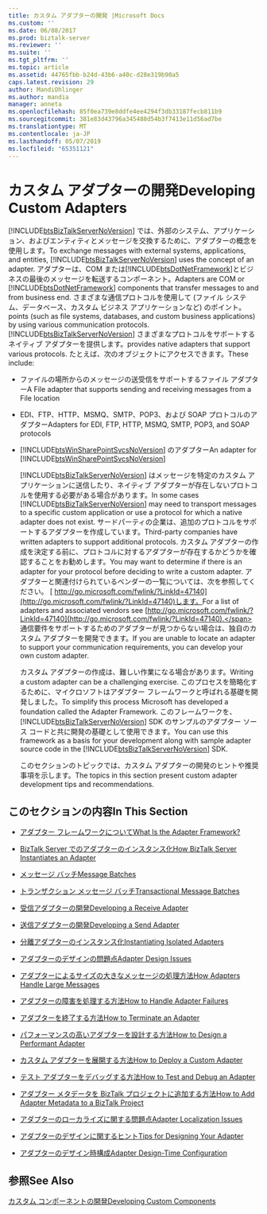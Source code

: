 ```yaml
---
title: カスタム アダプターの開発 |Microsoft Docs
ms.custom: ''
ms.date: 06/08/2017
ms.prod: biztalk-server
ms.reviewer: ''
ms.suite: ''
ms.tgt_pltfrm: ''
ms.topic: article
ms.assetid: 44765fbb-b24d-43b6-a40c-d28e319b90a5
caps.latest.revision: 29
author: MandiOhlinger
ms.author: mandia
manager: anneta
ms.openlocfilehash: 85f0ea739e8ddfe4ee4294f3db33187fecb811b9
ms.sourcegitcommit: 381e83d43796a345488d54b3f7413e11d56ad7be
ms.translationtype: MT
ms.contentlocale: ja-JP
ms.lasthandoff: 05/07/2019
ms.locfileid: "65351121"
---
```

# <a name="developing-custom-adapters"></a><span data-ttu-id="8aeb6-102">カスタム アダプターの開発</span><span class="sxs-lookup"><span data-stu-id="8aeb6-102">Developing Custom Adapters</span></span>
<span data-ttu-id="8aeb6-103">[!INCLUDE[btsBizTalkServerNoVersion](../includes/btsbiztalkservernoversion-md.md)] では、外部のシステム、アプリケーション、およびエンティティとメッセージを交換するために、アダプターの概念を使用します。</span><span class="sxs-lookup"><span data-stu-id="8aeb6-103">To exchange messages with external systems, applications, and entities, [!INCLUDE[btsBizTalkServerNoVersion](../includes/btsbiztalkservernoversion-md.md)] uses the concept of an adapter.</span></span> <span data-ttu-id="8aeb6-104">アダプターは、COM または[!INCLUDE[btsDotNetFramework](../includes/btsdotnetframework-md.md)]とビジネスの最後のメッセージを転送するコンポーネント。</span><span class="sxs-lookup"><span data-stu-id="8aeb6-104">Adapters are COM or [!INCLUDE[btsDotNetFramework](../includes/btsdotnetframework-md.md)] components that transfer messages to and from business end.</span></span> <span data-ttu-id="8aeb6-105">さまざまな通信プロトコルを使用して (ファイル システム、データベース、カスタム ビジネス アプリケーションなど) のポイント。</span><span class="sxs-lookup"><span data-stu-id="8aeb6-105">points (such as file systems, databases, and custom business applications) by using various communication protocols.</span></span> [!INCLUDE[btsBizTalkServerNoVersion](../includes/btsbiztalkservernoversion-md.md)] <span data-ttu-id="8aeb6-106">さまざまなプロトコルをサポートするネイティブ アダプターを提供します。</span><span class="sxs-lookup"><span data-stu-id="8aeb6-106">provides native adapters that support various protocols.</span></span> <span data-ttu-id="8aeb6-107">たとえば、次のオブジェクトにアクセスできます。</span><span class="sxs-lookup"><span data-stu-id="8aeb6-107">These include:</span></span>  
  
- <span data-ttu-id="8aeb6-108">ファイルの場所からのメッセージの送受信をサポートするファイル アダプター</span><span class="sxs-lookup"><span data-stu-id="8aeb6-108">A File adapter that supports sending and receiving messages from a File location</span></span>  
  
- <span data-ttu-id="8aeb6-109">EDI、FTP、HTTP、MSMQ、SMTP、POP3、および SOAP プロトコルのアダプター</span><span class="sxs-lookup"><span data-stu-id="8aeb6-109">Adapters for EDI, FTP, HTTP, MSMQ, SMTP, POP3, and SOAP protocols</span></span>  
  
- <span data-ttu-id="8aeb6-110">[!INCLUDE[btsWinSharePointSvcsNoVersion](../includes/btswinsharepointsvcsnoversion-md.md)] のアダプター</span><span class="sxs-lookup"><span data-stu-id="8aeb6-110">An adapter for [!INCLUDE[btsWinSharePointSvcsNoVersion](../includes/btswinsharepointsvcsnoversion-md.md)]</span></span>  
  
  <span data-ttu-id="8aeb6-111">[!INCLUDE[btsBizTalkServerNoVersion](../includes/btsbiztalkservernoversion-md.md)] はメッセージを特定のカスタム アプリケーションに送信したり、ネイティブ アダプターが存在しないプロトコルを使用する必要がある場合があります。</span><span class="sxs-lookup"><span data-stu-id="8aeb6-111">In some cases [!INCLUDE[btsBizTalkServerNoVersion](../includes/btsbiztalkservernoversion-md.md)] may need to transport messages to a specific custom application or use a protocol for which a native adapter does not exist.</span></span> <span data-ttu-id="8aeb6-112">サードパーティの企業は、追加のプロトコルをサポートするアダプターを作成しています。</span><span class="sxs-lookup"><span data-stu-id="8aeb6-112">Third-party companies have written adapters to support additional protocols.</span></span> <span data-ttu-id="8aeb6-113">カスタム アダプターの作成を決定する前に、プロトコルに対するアダプターが存在するかどうかを確認することをお勧めします。</span><span class="sxs-lookup"><span data-stu-id="8aeb6-113">You may want to determine if there is an adapter for your protocol before deciding to write a custom adapter.</span></span> <span data-ttu-id="8aeb6-114">アダプターと関連付けられているベンダーの一覧については、次を参照してください。 [ http://go.microsoft.com/fwlink/?LinkId=47140](http://go.microsoft.com/fwlink/?LinkId=47140)します。</span><span class="sxs-lookup"><span data-stu-id="8aeb6-114">For a list of adapters and associated vendors see [http://go.microsoft.com/fwlink/?LinkId=47140](http://go.microsoft.com/fwlink/?LinkId=47140).</span></span> <span data-ttu-id="8aeb6-115">通信要件をサポートするためのアダプターが見つからない場合は、独自のカスタム アダプターを開発できます。</span><span class="sxs-lookup"><span data-stu-id="8aeb6-115">If you are unable to locate an adapter to support your communication requirements, you can develop your own custom adapter.</span></span>  
  
  <span data-ttu-id="8aeb6-116">カスタム アダプターの作成は、難しい作業になる場合があります。</span><span class="sxs-lookup"><span data-stu-id="8aeb6-116">Writing a custom adapter can be a challenging exercise.</span></span> <span data-ttu-id="8aeb6-117">このプロセスを簡略化するために、マイクロソフトはアダプター フレームワークと呼ばれる基礎を開発しました。</span><span class="sxs-lookup"><span data-stu-id="8aeb6-117">To simplify this process Microsoft has developed a foundation called the Adapter Framework.</span></span> <span data-ttu-id="8aeb6-118">このフレームワークを、[!INCLUDE[btsBizTalkServerNoVersion](../includes/btsbiztalkservernoversion-md.md)] SDK のサンプルのアダプター ソース コードと共に開発の基礎として使用できます。</span><span class="sxs-lookup"><span data-stu-id="8aeb6-118">You can use this framework as a basis for your development along with sample adapter source code in the [!INCLUDE[btsBizTalkServerNoVersion](../includes/btsbiztalkservernoversion-md.md)] SDK.</span></span>  
  
  <span data-ttu-id="8aeb6-119">このセクションのトピックでは、カスタム アダプターの開発のヒントや推奨事項を示します。</span><span class="sxs-lookup"><span data-stu-id="8aeb6-119">The topics in this section present custom adapter development tips and recommendations.</span></span>  
  
## <a name="in-this-section"></a><span data-ttu-id="8aeb6-120">このセクションの内容</span><span class="sxs-lookup"><span data-stu-id="8aeb6-120">In This Section</span></span>  
  
-   [<span data-ttu-id="8aeb6-121">アダプター フレームワークについて</span><span class="sxs-lookup"><span data-stu-id="8aeb6-121">What Is the Adapter Framework?</span></span>](../core/what-is-the-adapter-framework.md)  
  
-   [<span data-ttu-id="8aeb6-122">BizTalk Server でのアダプターのインスタンス化</span><span class="sxs-lookup"><span data-stu-id="8aeb6-122">How BizTalk Server Instantiates an Adapter</span></span>](../core/how-biztalk-server-instantiates-an-adapter.md)  
  
-   [<span data-ttu-id="8aeb6-123">メッセージ バッチ</span><span class="sxs-lookup"><span data-stu-id="8aeb6-123">Message Batches</span></span>](../core/message-batches.md)  
  
-   [<span data-ttu-id="8aeb6-124">トランザクション メッセージ バッチ</span><span class="sxs-lookup"><span data-stu-id="8aeb6-124">Transactional Message Batches</span></span>](../core/transactional-message-batches.md)  
  
-   [<span data-ttu-id="8aeb6-125">受信アダプターの開発</span><span class="sxs-lookup"><span data-stu-id="8aeb6-125">Developing a Receive Adapter</span></span>](../core/developing-a-receive-adapter.md)  
  
-   [<span data-ttu-id="8aeb6-126">送信アダプターの開発</span><span class="sxs-lookup"><span data-stu-id="8aeb6-126">Developing a Send Adapter</span></span>](../core/developing-a-send-adapter.md)  
  
-   [<span data-ttu-id="8aeb6-127">分離アダプターのインスタンス化</span><span class="sxs-lookup"><span data-stu-id="8aeb6-127">Instantiating Isolated Adapters</span></span>](../core/instantiating-isolated-adapters.md)  
  
-   [<span data-ttu-id="8aeb6-128">アダプターのデザインの問題点</span><span class="sxs-lookup"><span data-stu-id="8aeb6-128">Adapter Design Issues</span></span>](../core/adapter-design-issues.md)  
  
-   [<span data-ttu-id="8aeb6-129">アダプターによるサイズの大きなメッセージの処理方法</span><span class="sxs-lookup"><span data-stu-id="8aeb6-129">How Adapters Handle Large Messages</span></span>](../core/how-adapters-handle-large-messages.md)  
  
-   [<span data-ttu-id="8aeb6-130">アダプターの障害を処理する方法</span><span class="sxs-lookup"><span data-stu-id="8aeb6-130">How to Handle Adapter Failures</span></span>](../core/how-to-handle-adapter-failures.md)  
  
-   [<span data-ttu-id="8aeb6-131">アダプターを終了する方法</span><span class="sxs-lookup"><span data-stu-id="8aeb6-131">How to Terminate an Adapter</span></span>](../core/how-to-terminate-an-adapter.md)  
  
-   [<span data-ttu-id="8aeb6-132">パフォーマンスの高いアダプターを設計する方法</span><span class="sxs-lookup"><span data-stu-id="8aeb6-132">How to Design a Performant Adapter</span></span>](../core/how-to-design-a-performant-adapter.md)  
  
-   [<span data-ttu-id="8aeb6-133">カスタム アダプターを展開する方法</span><span class="sxs-lookup"><span data-stu-id="8aeb6-133">How to Deploy a Custom Adapter</span></span>](../core/how-to-deploy-a-custom-adapter.md)  
  
-   [<span data-ttu-id="8aeb6-134">テスト アダプターをデバッグする方法</span><span class="sxs-lookup"><span data-stu-id="8aeb6-134">How to Test and Debug an Adapter</span></span>](../core/how-to-test-and-debug-an-adapter.md)  
  
-   [<span data-ttu-id="8aeb6-135">アダプター メタデータを BizTalk プロジェクトに追加する方法</span><span class="sxs-lookup"><span data-stu-id="8aeb6-135">How to Add Adapter Metadata to a BizTalk Project</span></span>](../core/how-to-add-adapter-metadata-to-a-biztalk-project.md)  
  
-   [<span data-ttu-id="8aeb6-136">アダプターのローカライズに関する問題点</span><span class="sxs-lookup"><span data-stu-id="8aeb6-136">Adapter Localization Issues</span></span>](../core/adapter-localization-issues.md)  
  
-   [<span data-ttu-id="8aeb6-137">アダプターのデザインに関するヒント</span><span class="sxs-lookup"><span data-stu-id="8aeb6-137">Tips for Designing Your Adapter</span></span>](../core/tips-for-designing-your-adapter.md)  
  
-   [<span data-ttu-id="8aeb6-138">アダプターのデザイン時構成</span><span class="sxs-lookup"><span data-stu-id="8aeb6-138">Adapter Design-Time Configuration</span></span>](../core/adapter-design-time-configuration.md)  
  
## <a name="see-also"></a><span data-ttu-id="8aeb6-139">参照</span><span class="sxs-lookup"><span data-stu-id="8aeb6-139">See Also</span></span>  
 [<span data-ttu-id="8aeb6-140">カスタム コンポーネントの開発</span><span class="sxs-lookup"><span data-stu-id="8aeb6-140">Developing Custom Components</span></span>](../core/developing-custom-components.md)